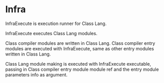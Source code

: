 # Infra

InfraExecute is execution runner for Class Lang.

InfraExecute executes Class Lang modules.

Class compiler modules are written in Class Lang.
Class compiler entry modules are executed with InfraExecute, same as other entry modules written in Class Lang.

Class Lang module making is executed with InfraExecute executable, passing in Class compiler entry module module ref 
and the entry module parameters info as argument.